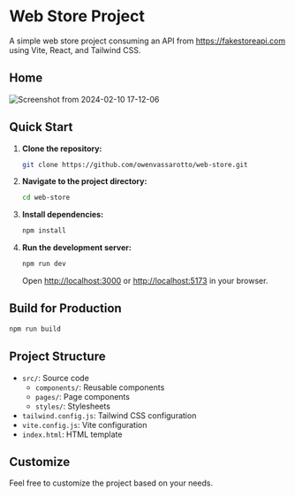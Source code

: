 # Web Store Project

A simple web store project consuming an API from https://fakestoreapi.com using Vite, React, and Tailwind CSS.

## Home 
![Screenshot from 2024-02-10 17-12-06](https://github.com/owenvassarotto/web-store/assets/110845731/b57ace5f-2f19-47e3-9bb7-2c04670b4d42)

## Quick Start

1. **Clone the repository:**

   ```bash
   git clone https://github.com/owenvassarotto/web-store.git
   ```

2. **Navigate to the project directory:**

   ```bash
   cd web-store
   ```

3. **Install dependencies:**

   ```bash
   npm install
   ```

4. **Run the development server:**

   ```bash
   npm run dev
   ```

   Open [http://localhost:3000](http://localhost:3000) or [http://localhost:5173](http://localhost:5173) in your browser.

## Build for Production

```bash
npm run build
```

## Project Structure

- `src/`: Source code
  - `components/`: Reusable components
  - `pages/`: Page components
  - `styles/`: Stylesheets
- `tailwind.config.js`: Tailwind CSS configuration
- `vite.config.js`: Vite configuration
- `index.html`: HTML template

## Customize

Feel free to customize the project based on your needs.

